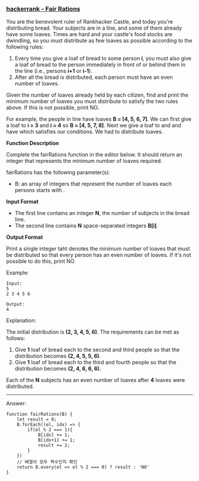 ### [hackerrank - Fair Rations](https://www.hackerrank.com/challenges/fair-rations/problem)

You are the benevolent ruler of Rankhacker Castle, and today you're distributing bread. Your subjects are in a line, and some of them already have some loaves. Times are hard and your castle's food stocks are dwindling, so you must distribute as few loaves as possible according to the following rules:

1. Every time you give a loaf of bread to some person **i**, you must also give a loaf of bread to the person immediately in front of or behind them in the line (i.e., persons **i+1** or **i-1**).
2. After all the bread is distributed, each person must have an even number of loaves.

Given the number of loaves already held by each citizen, find and print the minimum number of loaves you must distribute to satisfy the two rules above. If this is not possible, print NO.

For example, the people in line have loaves **B = [4, 5, 6, 7]**. We can first give a loaf to **i = 3** and **i = 4** so **B = [4, 5, 7, 8]**. Next we give a loaf to  and  and have  which satisfies our conditions. We had to distribute  loaves.


**Function Description**

Complete the fairRations function in the editor below. It should return an integer that represents the minimum number of loaves required.

fairRations has the following parameter(s):

* B: an array of integers that represent the number of loaves each persons starts with .


**Input Format**

* The first line contains an integer **N**, the number of subjects in the bread line.
* The second line contains **N** space-separated integers **B[i]**.


**Output Format**

Print a single integer taht denotes the minimum number of loaves that must be distributed so that every person has an even number of loaves. If it's not possible to do this, print NO.

Example: 
```
Input: 
5
2 3 4 5 6

Output: 
4
```

Explanation:

The initial distribution is **(2, 3, 4, 5, 6)**. The requirements can be met as follows:

1. Give **1** loaf of bread each to the second and third people so that the distribution becomes **(2, 4, 5, 5, 6)**.
2. Give **1** loaf of bread each to the third and fourth people so that the distribution becomes **(2, 4, 6, 6, 6)**.


Each of the **N** subjects has an even number of loaves after **4** loaves were distributed.

---

Answer:

```
function fairRations(B) {
    let result = 0;
    B.forEach((el, idx) => {
        if(el % 2 === 1){
            B[idx] += 1;
            B[idx+1] += 1;
            result += 2;
        }
    })
    // 배열이 모두 짝수인지 확인
    return B.every(el => el % 2 === 0) ? result : 'NO'
}
```
